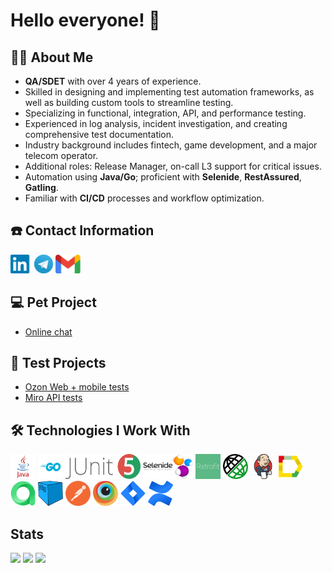 # Hello everyone! 👋

## 🙋‍♂️ About Me

- **QA/SDET** with over 4 years of experience.
- Skilled in designing and implementing test automation frameworks, as well as building custom tools to streamline testing.
- Specializing in functional, integration, API, and performance testing.
- Experienced in log analysis, incident investigation, and creating comprehensive test documentation.
- Industry background includes fintech, game development, and a major telecom operator.
- Additional roles: Release Manager, on-call L3 support for critical issues.
- Automation using **Java/Go**; proficient with **Selenide**, **RestAssured**, **Gatling**.
- Familiar with **CI/CD** processes and workflow optimization.

## ☎️ Contact Information
[<img src='other/linkedin.png' alt='linkedin' height='30'>](https://www.linkedin.com/in/valentin-gordeev-163181123/)
[<img src='other/tg.png' alt='telegram' height='30'>](https://t.me/valentine_iam)
[<img src='other/gmail.png' alt='gmail' height='30'>](mailto:qa@valentin-gordeev.ru) 

## 💻 Pet Project
- [Online chat](https://github.com/vellgordeev/online-chat)

## 🐊 Test Projects
- [Ozon Web + mobile tests](https://github.com/vellgordeev/Ozon_Web-Mobile_autotests)
- [Miro API tests](https://github.com/vellgordeev/MiroAPI_autotests)

## 🛠️ Technologies I Work With
<div>
<a href="https://www.oracle.com/java/"><img src="technologies/java.png" alt="Java" width="40" height="40"/></a>
<a href="https://golang.org/"><img src="technologies/go.png" alt="Go" width="40" height="40"/></a>
<a href="https://junit.org/junit5/"><img src="technologies/junit.png" alt="JUnit" width="120" height="40"/></a>
<a href="https://selenide.org/"><img src="technologies/selenide.png" alt="Selenide" width="80" height="40"/></a>
<a href="https://square.github.io/retrofit/"><img src="technologies/retrofit.png" alt="Retrofit" width="40" height="40"/></a>
<a href="https://rest-assured.io/"><img src="technologies/restassured.png" alt="RestAssured" width="40" height="40"/></a>
<a href="https://www.jenkins.io/"><img src="technologies/jenkins.png" alt="Jenkins" width="40" height="40"/></a>
<a href="https://allurereport.org/"><img src="technologies/allure_report.png" alt="Allure" width="40" height="40"/></a>
<a href="https://qameta.io/"><img src="technologies/allure_testops.png" alt="AllureTestOps" width="40" height="40"/></a>
<a href="https://aerokube.com/selenoid/"><img src="technologies/selenoid.png" alt="Selenoid" width="40" height="40"/></a>
<a href="https://www.postman.com/"><img src="technologies/postman.png" alt="Postman" width="40" height="40"/></a>
<a href="https://www.browserstack.com/"><img src="technologies/browserstack.png" alt="Browserstack" width="40" height="40"/></a>
<a href="https://www.atlassian.com/software/jira"><img src="technologies/jira.png" alt="Jira" width="40" height="40"/></a>
<a href="https://www.atlassian.com/software/confluence"><img src="technologies/confluence.png" alt="Confluence" width="40" height="40"/></a>
</div>

## Stats
![](https://github-profile-summary-cards.vercel.app/api/cards/stats?username=vellgordeev&theme=tokyonight)
![](http://github-profile-summary-cards.vercel.app/api/cards/repos-per-language?username=vellgordeev&theme=tokyonight) 
![](https://github-profile-summary-cards.vercel.app/api/cards/profile-details?username=vellgordeev&theme=tokyonight)
